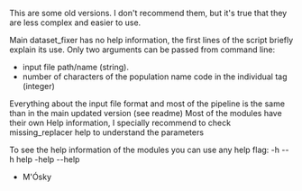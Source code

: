 This are some old versions. I don't recommend them, but it's true that they are less complex and easier to use.

Main dataset_fixer has no help information, the first lines of the script briefly explain its use.
Only two arguments can be passed from command line:
  - input file path/name (string).
  - number of characters of the population name code in the individual tag (integer)
  
Everything about the input file format and most of the pipeline is the same than in the main updated version (see readme)
Most of the modules have their own Help information, I specially recommend to check missing_replacer help to understand the parameters

To see the help information of the modules you can use any help flag: -h --h help -help --help 

- M'Ósky
